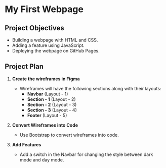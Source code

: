# My First Webpage

## Project Objectives
- Building a webpage with HTML and CSS.
- Adding a feature using JavaScript.
- Deploying the webpage on GitHub Pages.

## Project Plan
1. **Create the wireframes in Figma**
   - Wireframes will have the following sections along with their layouts:
     - **Navbar** (Layout - 1)
     - **Section - 1** (Layout - 2)
     - **Section - 2** (Layout - 3)
     - **Section - 3** (Layout - 4)
     - **Footer** (Layout - 5)

2. **Convert Wireframes into Code**
   - Use Bootstrap to convert wireframes into code.

3. **Add Features**
   - Add a switch in the Navbar for changing the style between dark mode and day mode.